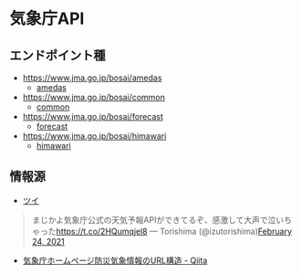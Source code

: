 # 気象庁API

## エンドポイント種

- https://www.jma.go.jp/bosai/amedas
  - [amedas](amedas)
- https://www.jma.go.jp/bosai/common
  - [common](common)
- https://www.jma.go.jp/bosai/forecast
  - [forecast](forecast)
- https://www.jma.go.jp/bosai/himawari
  - [himawari](himawari)

## 情報源

- [ツイ](https://twitter.com/izutorishima/status/1364441626672685058)

> まじかよ気象庁公式の天気予報APIができてるぞ、感激して大声で泣いちゃった<https://t.co/2HQumqjel8>
>  &mdash; Torishima (@izutorishima)[February 24, 2021](https://twitter.com/izutorishima/status/1364441626672685058?ref_src=twsrc%5Etfw)

- [気象庁ホームページ防災気象情報のURL構造 - Qiita](https://qiita.com/e_toyoda/items/7a293313a725c4d306c0)
